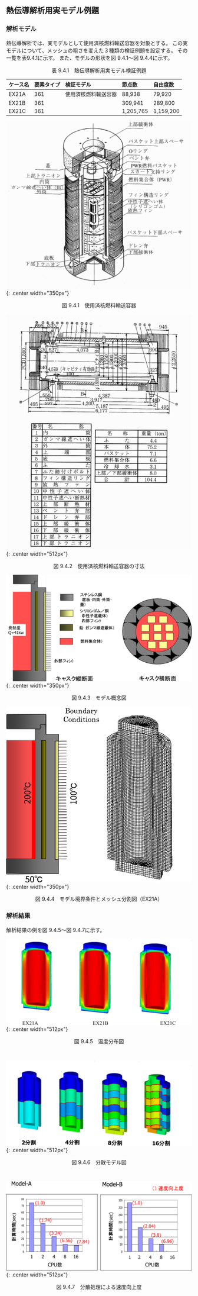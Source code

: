 ## 熱伝導解析用実モデル例題

### 解析モデル

熱伝導解析では、実モデルとして使用済核燃料輸送容器を対象とする。
この実モデルについて、メッシュの粗さを変えた３種類の検証例題を設定する。
その一覧を表9.4.1に示す。
また、モデルの形状を図 9.4.1～図 9.4.4に示す。

<div style="text-align: center;">
表 9.4.1　熱伝導解析用実モデル検証例題
</div>

| ケース名 | 要素タイプ | 検証モデル           | 節点数    | 自由度数  |
|:---------|:-----------|:---------------------|:----------|:----------|
| EX21A    | 361        | 使用済核燃料輸送容器 | 88,938    | 79,920    |
| EX21B    | 361        |                      | 309,941   | 289,800   |
| EX21C    | 361        |                      | 1,205,765 | 1,159,200 |

![使用済核燃料輸送容器](./media/example04_01.png){: .center width="350px"}
<div style="text-align: center;">
図 9.4.1　使用済核燃料輸送容器
</div>

![使用済核燃料輸送容器の寸法](./media/example04_02.png){: .center width="512px"}
<div style="text-align: center;">
図 9.4.2　使用済核燃料輸送容器の寸法
</div>

![モデル概念図](./media/example04_03.png){: .center width="350px"}
<div style="text-align: center;">
図 9.4.3　モデル概念図
</div>

![モデル境界条件とメッシュ分割図（EX21A）](./media/example04_04.png){: .center width="350px"}
<div style="text-align: center;">
図 9.4.4　モデル境界条件とメッシュ分割図（EX21A）
</div>

### 解析結果

解析結果の例を図 9.4.5～図 9.4.7に示す。

![温度分布図](./media/example04_05.png){: .center width="512px"}
<div style="text-align: center;margin-bottom:3em;">
図 9.4.5　温度分布図
</div>

![分散モデル図](./media/example04_06.png){: .center width="512px"}
<div style="text-align: center;margin-bottom:3em;">
図 9.4.6　分散モデル図
</div>

![分散処理による速度向上度](./media/example04_07.png){: .center width="512px"}
<div style="text-align: center;">
図 9.4.7　分散処理による速度向上度
</div>


